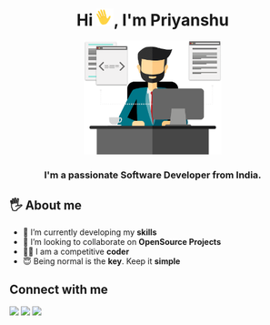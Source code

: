 <h1 align="center">Hi <img  height="30px" width="30px" src="https://raw.githubusercontent.com/singhpriansh/singhpriansh/master/wave.gif">, I'm Priyanshu</h1>

<p align="center">
    <img height="200px" width="auto"  src="https://raw.githubusercontent.com/singhpriansh/singhpriansh/master/developer_image.png" />
</p>

<h3 align="center">I'm a passionate Software Developer from India.</h3>

## 🖐 About me

- 🌱 I’m currently developing my **skills**
- 👯 I’m looking to collaborate on **OpenSource Projects**
- 👨‍💻 I am a competitive **coder**
- 😇 Being normal is the **key**. Keep it **simple**

## Connect with me

<p align="left">

<a href = "https://www.linkedin.com/in/singhpriansh/"><img src="https://img.icons8.com/fluent/48/000000/linkedin.png"/></a>
<a href = "https://twitter.com/singhpriansh_cc"><img src="https://img.icons8.com/fluent/48/000000/twitter.png"/></a>
<a href = "https://www.instagram.com/singhpriansh/"><img src="https://img.icons8.com/fluent/48/000000/instagram-new.png"/></a>
